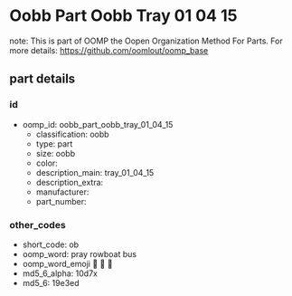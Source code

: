 # Oobb Part Oobb Tray 01 04 15  

note: This is part of OOMP the Oopen Organization Method For Parts. For more details: https://github.com/oomlout/oomp_base

##  part details





### id
* oomp_id: oobb_part_oobb_tray_01_04_15
  * classification: oobb
  * type: part
  * size: oobb
  * color: 
  * description_main: tray_01_04_15
  * description_extra: 
  * manufacturer: 
  * part_number: 

### other_codes
* short_code: ob
* oomp_word: pray rowboat bus
* oomp_word_emoji :pray: :rowboat: :bus:
* md5_6_alpha: 10d7x
* md5_6: 19e3ed
